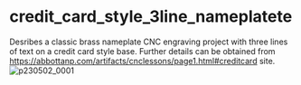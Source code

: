 # credit_card_style_3line_nameplatete
Desribes a classic brass nameplate CNC engraving project with three lines of text on a credit card style base.  Further details can be obtained from https://abbottanp.com/artifacts/cnclessons/page1.html#creditcard site.
![p230502_0001](https://user-images.githubusercontent.com/22383775/236017119-c0d5fbf8-72b7-4323-8c78-6d6015267892.png)
